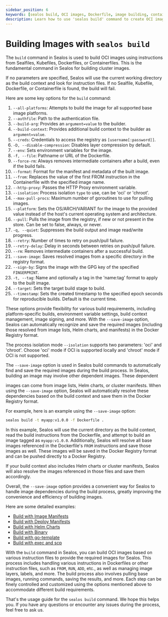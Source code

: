 ```yaml
---
sidebar_position: 6
keywords: [sealos build, OCI images, Dockerfile, image building, containerization, Sealfile, Kubefile, build options, image dependencies, Docker Registry]
description: Learn how to use 'sealos build' command to create OCI images with various instruction files, manage dependencies, and optimize your containerization workflow.
---
```


# Building Images with `sealos build`

The `build` command in Sealos is used to build OCI images using instructions from Sealfiles, Kubefiles, Dockerfiles, or
Containerfiles. This is the fundamental command in Sealos for building cluster images.

If no parameters are specified, Sealos will use the current working directory as the build context and look for
instruction files. If no Sealfile, Kubefile, Dockerfile, or Containerfile is found, the build will fail.

Here are some key options for the `build` command:

1. `--all-platforms`: Attempts to build the image for all supported base image platforms.
2. `--authfile`: Path to the authentication file.
3. `--build-arg`: Provides an `argument=value` to the builder.
4. `--build-context`: Provides additional build context to the builder as `argument=value`.
5. `--creds`: Credentials to access the registry as `[username[:password]]`.
6. `-D, --disable-compression`: Disables layer compression by default.
7. `--env`: Sets environment variables for the image.
8. `-f, --file`: Pathname or URL of the Dockerfile.
9. `--force-rm`: Always removes intermediate containers after a build, even if the build fails.
10. `--format`: Format for the manifest and metadata of the built image.
11. `--from`: Replaces the value of the first FROM instruction in the Containerfile with the specified image name.
12. `--http-proxy`: Passes the HTTP Proxy environment variable.
13. `--isolation`: Process isolation `type` to use, can be 'oci' or 'chroot'.
14. `--max-pull-procs`: Maximum number of goroutines to use for pulling images.
15. `--platform`: Sets the OS/ARCH/VARIANT for the image to the provided value instead of the host's current operating
    system and architecture.
16. `--pull`: Pulls the image from the registry, if new or not present in the store. Can be set to false, always, or
    never.
17. `-q, --quiet`: Suppresses the build output and image read/write progress.
18. `--retry`: Number of times to retry on push/pull failure.
19. `--retry-delay`: Delay in seconds between retries on push/pull failure.
20. `--rm`: Removes intermediate containers after a successful build.
21. `--save-image`: Saves resolved images from a specific directory in the registry format.
22. `--sign-by`: Signs the image with the GPG key of the specified `FINGERPRINT`.
23. `-t, --tag`: Name and optionally a tag in the 'name:tag' format to apply to the built image.
24. `--target`: Sets the target build stage to build.
25. `--timestamp`: Sets the created timestamp to the specified epoch seconds for reproducible builds. Default is the
    current time.

These options provide flexibility for various build requirements, including platform-specific builds, environment
variable settings, build context management, image signing, and more. With the `--save-image` option, Sealos can
automatically recognize and save the required images (including those resolved from image lists, Helm charts, and
manifests) in the Docker Registry format.

The process isolation mode `--isolation` supports two parameters: 'oci' and 'chroot'. Choose 'oci' mode if OCI is
supported locally and 'chroot' mode if OCI is not supported.

The `--save-image` option is used in Sealos build commands to automatically find and save the required images during the
build process. In Sealos, building an image may involve other dependent images. These dependent

images can come from image lists, Helm charts, or cluster manifests. When using the `--save-image` option, Sealos will
automatically resolve these dependencies based on the build context and save them in the Docker Registry format.

For example, here is an example using the `--save-image` option:

```bash
sealos build -t myapp:v1.0.0 -f Dockerfile .
```

In this example, Sealos will use the current directory as the build context, read the build instructions from the
Dockerfile, and attempt to build an image tagged as `myapp:v1.0.0`. Additionally, Sealos will resolve all base images
referenced in the Dockerfile's `FROM` instructions and save those images as well. These images will be saved in the
Docker Registry format and can be pushed directly to a Docker Registry.

If your build context also includes Helm charts or cluster manifests, Sealos will also resolve the images referenced in
those files and save them accordingly.

Overall, the `--save-image` option provides a convenient way for Sealos to handle image dependencies during the build
process, greatly improving the convenience and efficiency of building images.

Here are some detailed examples:

- [Build with Image Manifests](/developer-guide/lifecycle-management/operations/build-image/build-image-image_list.md)
- [Build with Deploy Manifests](/developer-guide/lifecycle-management/operations/build-image/build-image-manifests.md)
- [Build with Helm Charts](/developer-guide/lifecycle-management/operations/build-image/build-image-helm_charts.md)
- [Build with Binary](/developer-guide/lifecycle-management/operations/build-image/build-image-binary.md)
- [Build with go-template](/developer-guide/lifecycle-management/operations/build-image/build-image-go_template.md)
- [Build with exec and scp](/developer-guide/lifecycle-management/operations/build-image/build-image-scp_exec.md)

With the `build` command in Sealos, you can build OCI images based on various instruction files to provide the required
images for Sealos. This process includes handling various instructions in Dockerfiles or other instruction files, such
as `FROM`, `RUN`, `ADD`, etc., as well as managing image layers, labels, and more. The build process also involves
pulling base images, running commands, saving the results, and more. Each step can be finely controlled and customized
using the options mentioned above to accommodate different build requirements.

That's the usage guide for the `sealos build` command. We hope this helps you. If you have any questions or encounter
any issues during the process, feel free to ask us.

